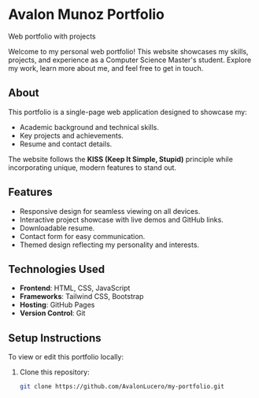 # Avalon Munoz Portfolio
Web portfolio with projects

Welcome to my personal web portfolio! This website showcases my skills, projects, and experience as a Computer Science Master's student. Explore my work, 
learn more about me, and feel free to get in touch.


## About

This portfolio is a single-page web application designed to showcase my:
- Academic background and technical skills.
- Key projects and achievements.
- Resume and contact details.

The website follows the **KISS (Keep It Simple, Stupid)** principle while incorporating unique, modern features to stand out.

## Features

- Responsive design for seamless viewing on all devices.
- Interactive project showcase with live demos and GitHub links.
- Downloadable resume.
- Contact form for easy communication.
- Themed design reflecting my personality and interests.

## Technologies Used

- **Frontend**: HTML, CSS, JavaScript
- **Frameworks**: Tailwind CSS, Bootstrap
- **Hosting**: GitHub Pages
- **Version Control**: Git

## Setup Instructions

To view or edit this portfolio locally:

1. Clone this repository:
   ```bash
   git clone https://github.com/AvalonLucero/my-portfolio.git
